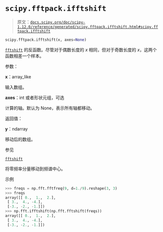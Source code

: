 # `scipy.fftpack.ifftshift`

> 原文：[`docs.scipy.org/doc/scipy-1.12.0/reference/generated/scipy.fftpack.ifftshift.html#scipy.fftpack.ifftshift`](https://docs.scipy.org/doc/scipy-1.12.0/reference/generated/scipy.fftpack.ifftshift.html#scipy.fftpack.ifftshift)

```py
scipy.fftpack.ifftshift(x, axes=None)
```

[`fftshift`](https://docs.scipy.org/doc/scipy-1.12.0/reference/generated/scipy.fftpack.fftshift.html#scipy.fftpack.fftshift "scipy.fftpack.fftshift") 的反函数。尽管对于偶数长度的 *x* 相同，但对于奇数长度的 *x*，这两个函数相差一个样本。

参数：

**x**：array_like

输入数组。

**axes**：int 或者形状元组，可选

计算的轴。默认为 None，表示所有轴都移动。

返回值：

**y**：ndarray

移动后的数组。

参见

[`fftshift`](https://docs.scipy.org/doc/scipy-1.12.0/reference/generated/scipy.fftpack.fftshift.html#scipy.fftpack.fftshift "scipy.fftpack.fftshift")

将零频率分量移动到频谱中心。

示例

```py
>>> freqs = np.fft.fftfreq(9, d=1./9).reshape(3, 3)
>>> freqs
array([[ 0.,  1.,  2.],
 [ 3.,  4., -4.],
 [-3., -2., -1.]])
>>> np.fft.ifftshift(np.fft.fftshift(freqs))
array([[ 0.,  1.,  2.],
 [ 3.,  4., -4.],
 [-3., -2., -1.]]) 
```

